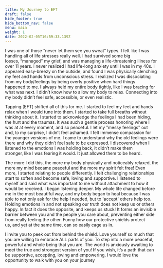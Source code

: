 ```yaml
---
title: My Journey to EFT
draft: false
hide_footer: true
hide_bottom_nav: false
menu: main
weight: 1
date: 2022-02-05T16:59:33.139Z
---
```


I was one of those “never let them see you sweat” types. I felt like I was handling all of life stresses really well. I had survived some big losses, “managed” my grief, and was managing a life-threatening illness for over 11 years. I never realized I had life-long anxiety until I was in my 40s. I appeared easy-breezy on the outside, and found I was physically clenching my feet and hands from unconscious stress. I realized I was dissociating from my body/feelings by being overly positive when hard things happened to me. I always held my entire body tightly, like I was bracing for what was next. I didn’t know how to allow my body to relax. Connecting into my body didn’t feel safe, accessible, or even realistic.

Tapping (EFT) shifted all of this for me. I started to feel my feet and hands relax when I would tune into them. I started to take full breaths without thinking about it. I started to acknowledge the feelings I had been hiding, the hurt and the traumas. It was such a gentle process honoring where I was at at every moment, and so peaceful. I let my "messy feelings" out and, to my surprise, I didn’t feel ashamed. I felt immense compassion for the younger versions of me. I came to understand why the old feelings were there and why they didn’t feel safe to be expressed. I discovered when I listened to the emotions I was holding back, it didn’t make them stronger, like I was fearing it would. It just allowed them to be heard.

The more I did this, the more my body physically and noticeably relaxed, the more my mind became peaceful and the more my spirit felt free! Even more, I started relating to people differently. I felt challenging relationships start to soften and become safe, loving and supportive. I listened to myself and said what was important to me without attachment to how it would be received. I began listening deeper. My whole life changed before me in the most beautiful way, and my body began to heal because I was able to not only ask for the help I needed, but to 'accept' others help too.
 
Holding emotions in and not speaking our truth does not keep us or others happy. In fact it does the opposite, and keeps us stuck! It forms an invisible barrier between you and the people you care about, preventing either side from really feeling the other. Funny how our protective shields protect us, and yet at the same time, can so easily cage us in.

I invite you to peek out from behind the shield. Love yourself so much that you are willing to embrace ALL parts of you. To step into a more peaceful, powerful and whole being that you are. The world is anxiously awaiting to meet the true and strongest version of you! If you wish, it’s a path that can be supportive, accepting, loving and empowering, I would love the opportunity to walk with you on your journey
